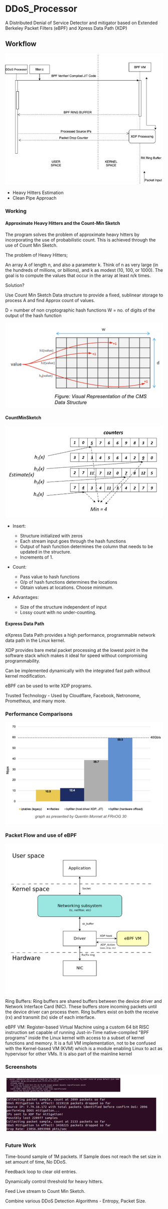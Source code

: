 # DDoS_Processor
A Distributed Denial of Service Detector and mitigator based on Extended Berkeley Packet Filters (eBPF) and Xpress Data Path (XDP)

## Workflow
![](images/architecture.png)
- Heavy Hitters Estimation
- Clean Pipe Approach

### Working
#### Approximate Heavy Hitters and the Count-Min Sketch
The program solves the problem of approximate heavy hitters by incorporating the use of probabilistic count. This is achieved through the use of Count Min Sketch. 

The problem of Heavy Hitters; 

An array A of length n, and also a parameter k. Think of n as very large (in the hundreds of millions, or billions), and k as modest (10, 100, or 1000). The goal is to compute the values that occur in the array at least n/k times.

Solution? 

Use Count Min Sketch Data structure to provide 
a fixed, sublinear storage to process A and find
Approx count of values.

D = number of non cryptographic hash functions
W = no. of digits of the output of the hash function

![](images/cms_reference.png)


#### CountMinSketch
![](images/cms_demo.png)
- Insert: 
  - Structure initialized with zeros 
  - Each stream input goes through the hash functions
  - Output of hash function determines the column that needs to be updated in the structure. 
  - Increments of  1.

- Count: 
  - Pass value to hash functions
  - O/p of hash functions determines the locations 
  - Obtain values at locations. Choose minimum. 

- Advantages: 
  - Size of the structure independent of input
  - Lossy count with no under-counting.

#### Express Data Path
eXpress Data Path provides a high performance, programmable network data path in the Linux kernel.

XDP provides bare metal packet processing at the lowest point in the software stack which makes it ideal for speed without compromising programmability.

Can be implemented dynamically with the integrated fast path without kernel modification.

eBPF can be used to write XDP programs.

Trusted Technology - Used by Cloudflare, Facebook, Netronome, Prometheus, and many more.

### Performance Comparisons
![](images/xdp_chart.png)


### Packet Flow and use of eBPF
![](images/packet_flow.png)

Ring Buffers: Ring buffers are shared buffers between the device driver and Network Interface Card (NIC). These buffers store incoming packets until the device driver can process them. Ring buffers exist on both the receive (rx) and transmit (tx) side of each interface.

eBPF VM: Register-based Virtual Machine using a custom 64 bit RISC instruction set capable of running Just-in-Time native-compiled "BPF programs" inside the Linux kernel with access to a subset of kernel functions and memory. It is a full VM implementation, not to be confused with the Kernel-based VM (KVM) which is a module enabling Linux to act as hypervisor for other VMs. It is also part of the mainline kernel

### Screenshots 
![](images/Demo.png)


### Future Work
Time-bound sample of 1M packets. If Sample does not reach the set size in set amount of time, No DDoS.

Feedback loop to clear old entries.

Dynamically control threshold for heavy hitters.

Feed Live stream to Count Min Sketch.

Combine various DDoS Detection Algorithms - Entropy, Packet Size.
